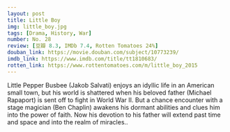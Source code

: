 ```yaml
---
layout: post 
title: Little Boy
img: little_boy.jpg
tags: [Drama, History, War]
number: No. 28
review: [豆瓣 8.3, IMDb 7.4, Rotten Tomatoes 24%]
douban_link: https://movie.douban.com/subject/10773239/
imdb_link: https://www.imdb.com/title/tt1810683/
rotten_link: https://www.rottentomatoes.com/m/little_boy_2015
---
```


Little Pepper Busbee (Jakob Salvati) enjoys an idyllic life in an American small town, but his world is shattered when his beloved father (Michael Rapaport) is sent off to fight in World War II. But a chance encounter with a stage magician (Ben Chaplin) awakens his dormant abilities and clues him into the power of faith. Now his devotion to his father will extend past time and space and into the realm of miracles..